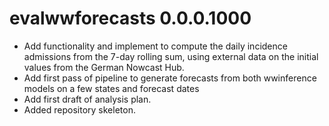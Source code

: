 # evalwwforecasts 0.0.0.1000

-   Add functionality and implement to compute the daily incidence admissions from the 7-day rolling sum, using external data on the initial values from the German Nowcast Hub.
-   Add first pass of pipeline to generate forecasts from both wwinference models on a few states and forecast dates
-   Add first draft of analysis plan.
-   Added repository skeleton.
